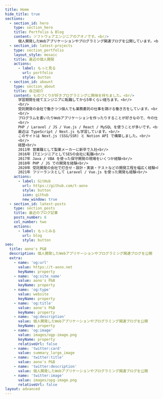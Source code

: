 ```yaml
---
title: Home
hide_title: true
sections:
  - section_id: hero
    type: section_hero
    title: Portfolio & Blog
    content: ソフトウェアエンジニアのアオノです。<br/>
      個人開発したWebアプリケーションやプログラミング関連ブログを公開しています。<br/>
  - section_id: latest-projects
    type: section_portfolio
    layout_style: mosaic
    title: 最近の個人開発
    actions:
      - label: もっと見る
        url: portfolio
        style: button
  - section_id: abount
    type: section_about
    title: 自己紹介
    content: ものづくりが好きプログラミングに興味を持ちました。<br/>
      学習期間を経てエンジニアに転職してから5年くらい経ちます。<br/>
      <br/>
      受託開発の会社で働きつつ個人でも業務委託の仕事を請ける働き方をしています。<br/>
      <br/>
      プログラムを書いたりWebアプリケーションを作ったりすることが好きなので、今の仕事をライフワークにしていく予定です。<br/>
      <br/>
      PHP / Laravel / JS / Vue.js / React / MySQL を使うことが多いです。<br/>
      最近は TypeScript / Next.js も学習しています。<br/>
      このサイトは Next.js (SSG/SSR) と Notion API で構築しました。<br/>
      <br/>
      経歴<br/>
      2011年 営業職として製薬メーカーに新卒で入社<br/>
      2016年 ITエンジニアとしてSESの会社に転職<br/>
      2017年 Java / VBA を使った保守開発の現場をいくつか経験<br/>
      2018年 PHP / JS での開発を経験<br/>
      2020年 受託開発の会社で打合せ・設計・実装・テストなどの開発工程を幅広く経験<br/>
      2021年 フリーランスとして Laravel / Vue.js を使った開発も経験<br/>
    actions:
      - label: GitHub
        url: https://github.com/t-aono
        style: button
        icon: github
        new_window: true
  - section_id: latest-posts
    type: section_posts
    title: 最近のブログ記事
    posts_number: 6
    col_number: two
    actions:
      - label: もっとみる
        url: blog
        style: button
seo:
  title: aono's P&B
  description: 個人開発したWebアプリケーションやプログラミング関連ブログを公開
  extra:
    - name: 'og:url'
      value: https://t-aono.net
      keyName: property
    - name: 'og:site_name'
      value: aono's P&B
      keyName: property
    - name: 'og:type'
      value: website
      keyName: property
    - name: 'og:title'
      value: aono's P&B
      keyName: property
    - name: 'og:description'
      value: 個人開発したWebアプリケーションやプログラミング関連ブログを公開
      keyName: property
    - name: 'og:image'
      value: images/ogp-image.png
      keyName: property
      relativeUrl: false
    - name: 'twitter:card'
      value: summary_large_image
    - name: 'twitter:title'
      value: aono's P&B
    - name: 'twitter:description'
      value: 個人開発したWebアプリケーションやプログラミング関連ブログを公開
    - name: 'twitter:image'
      value: images/opg-image.png
      relativeUrl: false
layout: advanced
---
```

